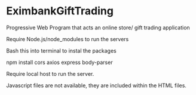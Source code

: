 # EximbankGiftTrading
 Progressive Web Program that acts an online store/ gift trading application 
 
 Require Node.js/node_modules to run the servers 
 
 Bash this into terminal to instal the packages 
 
 npm install cors axios express body-parser
 
 Require local host to run the server. 
 
 Javascript files are not available, they are included within the HTML files. 
